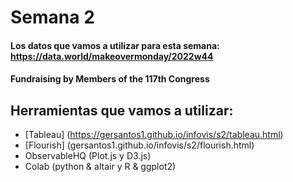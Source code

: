 # Semana 2

#### Los datos que vamos a utilizar para esta semana: https://data.world/makeovermonday/2022w44
#### Fundraising by Members of the 117th Congress

## Herramientas que vamos a utilizar:

* [Tableau] (https://gersantos1.github.io/infovis/s2/tableau.html)
* [Flourish] (gersantos1.github.io/infovis/s2/flourish.html)
* ObservableHQ (Plot.js y D3.js)
* Colab (python & altair y R & ggplot2)
